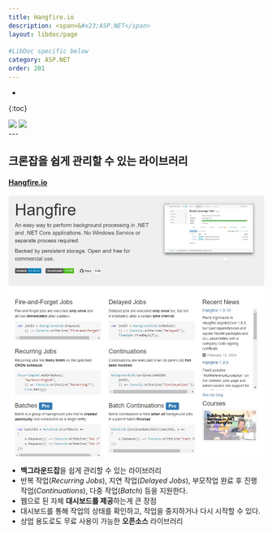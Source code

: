 ```yaml
---
title: Hangfire.io
description: <span>&#x23;ASP.NET</span>
layout: libdoc/page

#LibDoc specific below
category: ASP.NET
order: 201
---
```

* 
{:toc}
<div align="left">
    <img src="https://img.shields.io/badge/ASP.NET Core-512BD4?style=flat&logo=.NET&logoColor=white"/>
    <img src="https://img.shields.io/badge/NuGet-004880?style=flat&logo=nuget&logoColor=white"/>
</div>
---

## 크론잡을 쉽게 관리할 수 있는 라이브러리 
#### [Hangfire.io](https://www.hangfire.io/)

![](/assets/docs/200_AspNet/201/1.webp)

* **백그라운드잡**을 쉽게 관리할 수 있는 라이브러리
* 반복 작업(*Recurring Jobs*), 지연 작업(*Delayed Jobs*), 부모작업 완료 후 진행 작업(*Continuations*), 다중 작업(*Batch*) 등을 지원한다.
* 웹으로 된 자체 **대시보드를 제공**하는게 큰 장점
* 대시보드를 통해 작업의 상태를 확인하고, 작업을 중지하거나 다시 시작할 수 있다.
* 상업 용도로도 무료 사용이 가능한 **오픈소스** 라이브러리
